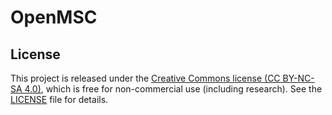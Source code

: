 # OpenMSC

## License
This project is released under the [Creative Commons license (CC BY-NC-SA 4.0)](https://creativecommons.org/licenses/by-nc-sa/4.0/), which is free for non-commercial use (including research). See the [LICENSE](./LICENSE) file for details.
